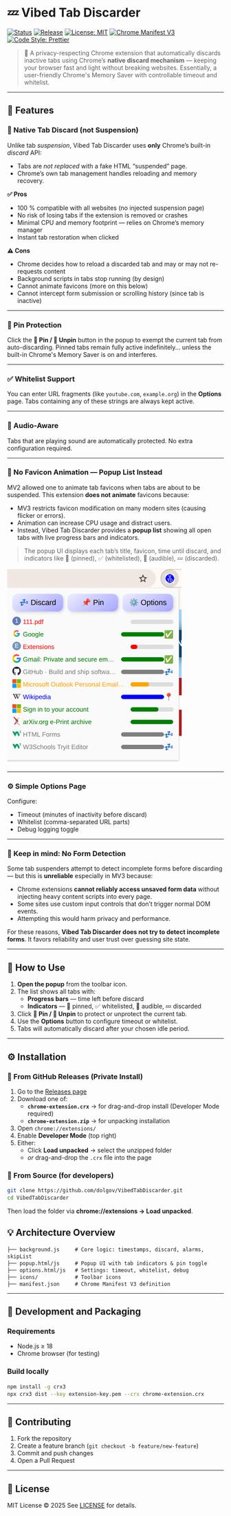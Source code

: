 # 💤 Vibed Tab Discarder

[![Status](https://github.com/dolgov/VibedTabDiscarder/actions/workflows/release.yml/badge.svg)](https://github.com/dolgov/VibedTabDiscarder/actions/workflows/release.yml)
[![Release](https://img.shields.io/github/v/release/dolgov/VibedTabDiscarder?label=release)](https://github.com/dolgov/VibedTabDiscarder/releases)
[![License: MIT](https://img.shields.io/badge/License-MIT-blue.svg)](LICENSE)
[![Chrome Manifest V3](https://img.shields.io/badge/Manifest-V3-green.svg)](https://developer.chrome.com/docs/extensions/mv3/intro/)
[![Code Style: Prettier](https://img.shields.io/badge/code%20style-prettier-ff69b4.svg)](https://prettier.io/)

> 🧠 A privacy-respecting Chrome extension that automatically discards inactive tabs using Chrome’s **native discard mechanism** — keeping your browser fast and light without breaking websites. Essentially, a user-friendly Chrome's Memory Saver with controllable timeout and whitelist.

---

## 🚀 Features

### 🧠 Native Tab Discard (not Suspension)

Unlike tab _suspension_, Vibed Tab Discarder uses **only** Chrome’s built-in _discard_ API:
- Tabs are *not replaced* with a fake HTML “suspended” page.
- Chrome’s own tab management handles reloading and memory recovery.

**✅ Pros**
- 100 % compatible with all websites (no injected suspension page)
- No risk of losing tabs if the extension is removed or crashes
- Minimal CPU and memory footprint — relies on Chrome’s memory manager
- Instant tab restoration when clicked

**⚠️ Cons**
- Chrome decides how to reload a discarded tab and may or may not re-requests content
- Background scripts in tabs stop running (by design)
- Cannot animate favicons (more on this below)
- Cannot intercept form submission or scrolling history (since tab is inactive)

---

### 📍 Pin Protection
Click the **📌 Pin / 📍 Unpin** button in the popup to exempt the current tab from auto-discarding.
Pinned tabs remain fully active indefinitely... unless the built-in Chrome's Memory Saver is on and interferes.

---

### ✅ Whitelist Support
You can enter URL fragments (like `youtube.com`, `example.org`) in the **Options** page.
Tabs containing any of these strings are always kept active.

---

### 🎵 Audio-Aware
Tabs that are playing sound are automatically protected. No extra configuration required.

---

### 🧾 No Favicon Animation — Popup List Instead

MV2 allowed one to animate tab favicons when tabs are about to be suspended.
This extension **does not animate** favicons because:

- MV3 restricts favicon modification on many modern sites (causing flicker or errors).
- Animation can increase CPU usage and distract users.
- Instead, Vibed Tab Discarder provides a **popup list** showing all open tabs with live progress bars and indicators.

> The popup UI displays each tab’s title, favicon, time until discard, and indicators like 📍 (pinned), ✅ (whitelisted), 🎵 (audible), 💤 (discarded).

![Popup window](Screenshot.png)

---

### ⚙️ Simple Options Page

Configure:
- Timeout (minutes of inactivity before discard)
- Whitelist (comma-separated URL parts)
- Debug logging toggle

---

### 🧩 Keep in mind: No Form Detection

Some tab suspenders attempt to detect incomplete forms before discarding — but this is **unreliable** especially in MV3 because:
- Chrome extensions **cannot reliably access unsaved form data** without injecting heavy content scripts into every page.
- Some sites use custom input controls that don’t trigger normal DOM events.
- Attempting this would harm privacy and performance.

For these reasons, **Vibed Tab Discarder does not try to detect incomplete forms**.
It favors reliability and user trust over guessing site state.

---

## 🧩 How to Use

1. **Open the popup** from the toolbar icon.
2. The list shows all tabs with:
   - **Progress bars** — time left before discard
   - **Indicators** — 📍 pinned, ✅ whitelisted, 🎵 audible, 💤 discarded
3. Click **📌 Pin / 📍 Unpin** to protect or unprotect the current tab.
4. Use the **Options** button to configure timeout or whitelist.
5. Tabs will automatically discard after your chosen idle period.

---

## ⚙️ Installation

### 🧱 From GitHub Releases (Private Install)
1. Go to the [Releases page](../../releases/latest)
2. Download one of:
   - **`chrome-extension.crx`** → for drag-and-drop install (Developer Mode required)
   - **`chrome-extension.zip`** → for unpacking installation
3. Open `chrome://extensions/`
4. Enable **Developer Mode** (top right)
5. Either:
   - Click **Load unpacked** → select the unzipped folder
   - *or* drag-and-drop the `.crx` file into the page

   
### 🧪 From Source (for developers)
```bash
git clone https://github.com/dolgov/VibedTabDiscarder.git
cd VibedTabDiscarder
```

Then load the folder via **chrome://extensions → Load unpacked**.

## 💡 Architecture Overview

```
├── background.js     # Core logic: timestamps, discard, alarms, skipList
├── popup.html/js     # Popup UI with tab indicators & pin toggle
├── options.html/js   # Settings: timeout, whitelist, debug
├── icons/            # Toolbar icons
├── manifest.json     # Chrome Manifest V3 definition
```

---

## 🔧 Development and Packaging

### Requirements
- Node.js ≥ 18
- Chrome browser (for testing)

### Build locally
```bash
npm install -g crx3
npx crx3 dist --key extension-key.pem --crx chrome-extension.crx
```

---

## 🤝 Contributing

1. Fork the repository
2. Create a feature branch (`git checkout -b feature/new-feature`)
3. Commit and push changes
4. Open a Pull Request

---

## 🪪 License

MIT License © 2025
See [LICENSE](LICENSE) for details.
